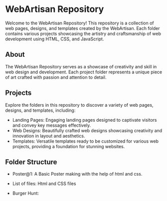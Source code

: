 # WebArtisan Repository
Welcome to the WebArtisan Repository! This repository is a collection of web pages, designs, and templates created by the WebArtisan. Each folder contains various projects showcasing the artistry and craftsmanship of web development using HTML, CSS, and JavaScript.

## About
The WebArtisan Repository serves as a showcase of creativity and skill in web design and development. Each project folder represents a unique piece of art crafted with passion and attention to detail.

## Projects
Explore the folders in this repository to discover a variety of web pages, designs, and templates, including:

- Landing Pages: Engaging landing pages designed to captivate visitors and convey key messages effectively.
- Web Designs: Beautifully crafted web designs showcasing creativity and innovation in layout and aesthetics.
- Templates: Versatile templates ready to be customized for various web projects, providing a foundation for stunning websites.

## Folder Structure

- Poster@1: A Basic Poster making with the help of html and css.
- List of files:  Html and CSS files

- Burger Hunt: 